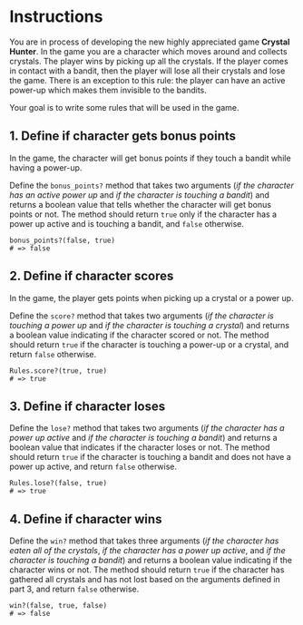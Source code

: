 # Instructions

You are in process of developing the new highly appreciated game **Crystal Hunter**.
In the game you are a character which moves around and collects crystals.
The player wins by picking up all the crystals.
If the player comes in contact with a bandit, then the player will lose all their crystals and lose the game.
There is an exception to this rule: the player can have an active power-up which makes them invisible to the bandits.

Your goal is to write some rules that will be used in the game.

## 1. Define if character gets bonus points

In the game, the character will get bonus points if they touch a bandit while having a power-up.

Define the `bonus_points?` method that takes two arguments (_if the character has an active power up_ and _if the character is touching a bandit_) and returns a boolean value that tells whether the character will get bonus points or not.
The method should return `true` only if the character has a power up active and is touching a bandit, and `false` otherwise.

```Crystal
bonus_points?(false, true)
# => false
```

## 2. Define if character scores

In the game, the player gets points when picking up a crystal or a power up.

Define the `score?` method that takes two arguments (_if the character is touching a power up_ and _if the character is touching a crystal_) and returns a boolean value indicating if the character scored or not.
The method should return `true` if the character is touching a power-up or a crystal, and return `false` otherwise.

```crystal
Rules.score?(true, true)
# => true
```

## 3. Define if character loses

Define the `lose?` method that takes two arguments (_if the character has a power up active_ and _if the character is touching a bandit_) and returns a boolean value that indicates if the character loses or not.
The method should return `true` if the character is touching a bandit and does not have a power up active, and return `false` otherwise.

```crystal
Rules.lose?(false, true)
# => true
```

## 4. Define if character wins

Define the `win?` method that takes three arguments (_if the character has eaten all of the crystals_, _if the character has a power up active_, and _if the character is touching a bandit_) and returns a boolean value indicating if the character wins or not.
The method should return `true` if the character has gathered all crystals and has not lost based on the arguments defined in part 3, and return `false` otherwise.

```crystal
win?(false, true, false)
# => false
```
